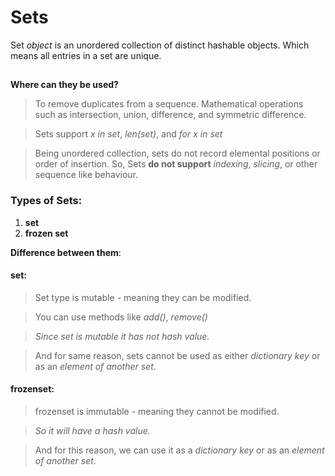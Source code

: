 # Sets

Set _object_ is an unordered collection of distinct hashable objects. Which means all entries in a set are unique.

## 
**Where can they be used?**
> To remove duplicates from a sequence.
> Mathematical operations such as intersection, union, difference, and symmetric difference.

> Sets support _x in set_, _len(set)_, and _for x in set_

> Being unordered collection, sets do not record elemental positions or order of insertion.
> So, Sets **do not support** _indexing_, _slicing_, or other sequence like behaviour.


### Types of Sets:
1. **set**
2. **frozen set**

**Difference between them**:

#### set:
> Set type is mutable - meaning they can be modified.

> You can use methods like _add()_, _remove()_

> _Since set is mutable it has not hash value._

> And for same reason, sets cannot be used as either _dictionary key_ or as an _element of another set_.

#### frozenset:
> frozenset is immutable - meaning they cannot be modified.

> _So it will have a hash value._

> And for this reason, we can use it as a _dictionary key_ or as an _element of another set_.